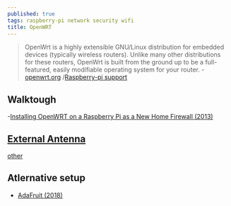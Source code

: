 ```yaml
---
published: true
tags: raspberry-pi network security wifi
title: OpenWRT
---
```

> OpenWrt is a highly extensible GNU/Linux distribution for embedded devices (typically wireless routers). Unlike many other distributions for these routers, OpenWrt is built from the ground up to be a full-featured, easily modifiable operating system for your router. - [openwrt.org](https://openwrt.org/about) /[Raspberry-pi support](https://openwrt.org/toh/raspberry_pi_foundation/raspberry_pi)

## Walktough
-[Installing OpenWRT on a Raspberry Pi as a New Home Firewall (2013)](https://computers.tutsplus.com/articles/installing-openwrt-on-a-raspberry-pi-as-a-new-home-firewall--mac-55984)


## [External Antenna](https://www.dorkbotpdx.org/blog/wramsdell/external_antenna_modifications_for_the_raspberry_pi_3)

[other](https://hackaday.io/project/10091-raspberry-pi-3-external-antenna)

## Atlernative setup
- [AdaFruit (2018)](https://cdn-learn.adafruit.com/downloads/pdf/setting-up-a-raspberry-pi-as-a-wifi-access-point.pdf)